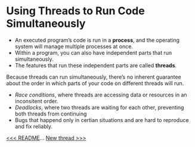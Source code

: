 # Using Threads to Run Code Simultaneously

- An executed program’s code is run in a **process**, and the operating system will manage multiple processes at once.
- Within a program, you can also have independent parts that run simultaneously.
- The features that run these independent parts are called **threads**.

Because threads can run simultaneously, there’s no inherent guarantee about the order in which parts of your code on different threads will run.

- *Race conditions*, where threads are accessing data or resources in an inconsitent order.
- *Deadlocks*, where two threads are waiting for each other, preventing both threads from continuing
- Bugs that happend only in certian situations and are hard to reproduce and fix reliably.



[<<< README](README.md)... [New thread >>> ](101.1-creating-new-thread.md)